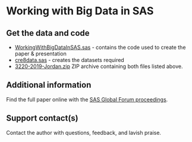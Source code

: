 # Working with Big Data in SAS                                                          


## Get the data and code

- [WorkingWithBigDataInSAS.sas](../WorkingWithBigDataInSAS.sas) - contains the code used to create the paper & presentation
- [cre8data.sas](../cre8data.sas) - creates the datasets required
- [3220-2019-Jordan.zip](../3220-2019-Jordan/3220-2019-Jordan.zip) ZIP archive containing both files listed above. 

## Additional information

Find the full paper online with the [SAS Global Forum proceedings](https://www.sas.com/en_us/events/sas-global-forum/program/proceedings.html).

## Support contact(s)

Contact the author with questions, feedback, and lavish praise.                                                                                                                                                  
